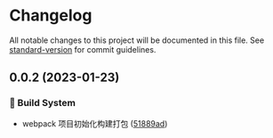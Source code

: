 # Changelog

All notable changes to this project will be documented in this file. See [standard-version](https://github.com/conventional-changelog/standard-version) for commit guidelines.

## 0.0.2 (2023-01-23)


### 👷 Build System

* webpack 项目初始化构建打包 ([51889ad](https://github.com/w-t-w/webpack-project/commit/51889ad))
